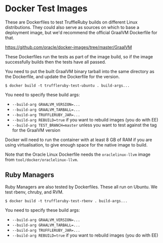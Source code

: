 # Docker Test Images

These are Dockerfiles to test TruffleRuby builds on different Linux
distributions. They could also serve as sources on which to base a deployment
image, but we'd recommend the official GraalVM Dockerfile for that.

https://github.com/oracle/docker-images/tree/master/GraalVM

These Dockerfiles run the tests as part of the image build, so if the image
successfully builds then the tests have all passed.

You need to put the built GraalVM binary tarball into the same directory as the
Dockerfile, and update the Dockerfile for the version.

```
$ docker build -t truffleruby-test-ubuntu . build-args...
```

You need to specify these build args:

* `--build-arg GRAALVM_VERSION=...`
* `--build-arg GRAALVM_TARBALL=...`
* `--build-arg TRUFFLERUBY_JAR=...`
* `--build-arg REBUILD=true` if you want to rebuild images (you do with EE)
* `--build-arg TEST_BRANCH=master` unless you want to test against the tag for the GraalVM version

Docker will need to run the container with at least 8 GB of RAM if you are using
virtualisation, to give enough space for the native image to build.

Note that the Oracle Linux Dockerfile needs the `oraclelinux-llvm` image from
`tool/docker/oraclelinux-llvm`.

## Ruby Managers

Ruby Managers are also tested by Dockerfiles. These all run on Ubuntu. We test
rbenv, chruby, and RVM.

```
$ docker build -t truffleruby-test-rbenv . build-args...
```

You need to specify these build args:

* `--build-arg GRAALVM_VERSION=...`
* `--build-arg GRAALVM_TARBALL=...`
* `--build-arg TRUFFLERUBY_JAR=...`
* `--build-arg REBUILD=true` if you want to rebuild images (you do with EE)
